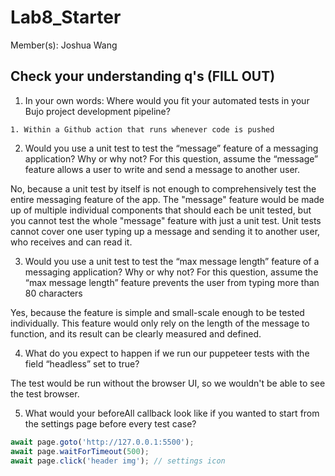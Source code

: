 # Lab8_Starter

Member(s): Joshua Wang

## Check your understanding q's (FILL OUT)
1. In your own words: Where would you fit your automated tests in your Bujo project development pipeline?

`1. Within a Github action that runs whenever code is pushed`

2. Would you use a unit test to test the “message” feature of a messaging application? Why or why not? For this question, assume the “message” feature allows a user to write and send a message to another user.

No, because a unit test by itself is not enough to comprehensively test the entire messaging feature of the app. The "message" feature would be made up of multiple individual components that should each be unit tested, but you cannot test the whole "message" feature with just a unit test. Unit tests cannot cover one user typing up a message and sending it to another user, who receives and can read it.

3. Would you use a unit test to test the “max message length” feature of a messaging application? Why or why not? For this question, assume the “max message length” feature prevents the user from typing more than 80 characters

Yes, because the feature is simple and small-scale enough to be tested individually. This feature would only rely on the length of the message to function, and its result can be clearly measured and defined.

4. What do you expect to happen if we run our puppeteer tests with the field “headless” set to true?

The test would be run without the browser UI, so we wouldn't be able to see the test browser.

5. What would your beforeAll callback look like if you wanted to start from the settings page before every test case?

```javascript
await page.goto('http://127.0.0.1:5500');
await page.waitForTimeout(500);
await page.click('header img'); // settings icon
```
